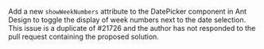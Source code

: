 Add a new `showWeekNumbers` attribute to the DatePicker component in Ant Design to toggle the display of week numbers next to the date selection. This issue is a duplicate of #21726 and the author has not responded to the pull request containing the proposed solution.
